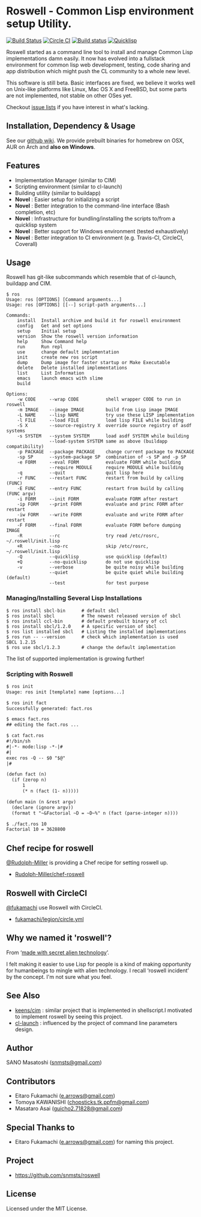 # Roswell - Common Lisp environment setup Utility.

[![Build Status](https://travis-ci.org/snmsts/roswell.svg?branch=master)](https://travis-ci.org/snmsts/roswell)
[![Circle CI](https://circleci.com/gh/snmsts/roswell/tree/master.svg?style=svg)](https://circleci.com/gh/snmsts/roswell/tree/master)
[![Build status](https://ci.appveyor.com/api/projects/status/ubs9la7881yarjjg?svg=true)](https://ci.appveyor.com/project/snmsts/roswell)
[![Quicklisp](http://quickdocs.org/badge/roswell.svg)](http://quickdocs.org/roswell/)

Roswell started as a command line tool to install and manage Common Lisp implementations damn easily.
It now has evolved into a fullstack environment for common lisp web development, testing, code sharing and app distribution which might push the CL community to a whole new level.

This software is still beta. Basic interfaces are fixed, we believe it works well on Unix-like platforms like Linux, Mac OS X and FreeBSD, but some parts are not implemented, not stable on other OSes yet.

Checkout [issue lists](https://github.com/snmsts/roswell/issues) if you have interest in what's lacking.

## Installation, Dependency & Usage

See our [github wiki](https://github.com/snmsts/roswell/wiki).
We provide prebuilt binaries for homebrew on OSX, AUR on Arch and **also on Windows**.

## Features

* Implementation Manager (similar to CIM)
* Scripting environment (similar to cl-launch)
* Building utility (similar to buildapp)
* **Novel** : Easier setup for initializing a script
* **Novel** : Better integration to the command-line interface (Bash completion, etc)
* **Novel** : Infrastructure for bundling/installing the scripts to/from a quicklisp system
* **Novel** : Better support for Windows environment (tested exhaustively)
* **Novel** : Better integration to CI environment (e.g. Travis-CI, CircleCI, Coverall)

## Usage

Roswell has git-like subcommands which resemble that of cl-launch, buildapp and CIM.

```
$ ros
Usage: ros [OPTIONS] [Command arguments...]
Usage: ros [OPTIONS] [[--] script-path arguments...]

Commands:
    install  Install archive and build it for roswell environment
    config   Get and set options
    setup    Initial setup
    version  Show the roswell version information
    help     Show Command help
    run      Run repl
    use      change default implementation
    init     create new ros script
    dump     Dump image for faster startup or Make Executable
    delete   Delete installed implementations
    list     List Information
    emacs    launch emacs with slime
    build

Options:
    -w CODE     --wrap CODE          shell wrapper CODE to run in roswell
    -m IMAGE    --image IMAGE        build from Lisp image IMAGE
    -L NAME     --lisp NAME          try use these LISP implementation
    -l FILE     --load FILE          load lisp FILE while building
    -S X        --source-registry X  override source registry of asdf systems
    -s SYSTEM   --system SYSTEM      load asdf SYSTEM while building
                --load-system SYSTEM same as above (buildapp compatibility)
    -p PACKAGE  --package PACKAGE    change current package to PACKAGE
    -sp SP      --system-package SP  combination of -s SP and -p SP
    -e FORM     --eval FORM          evaluate FORM while building
                --require MODULE     require MODULE while building
    -q          --quit               quit lisp here
    -r FUNC     --restart FUNC       restart from build by calling (FUNC)
    -E FUNC     --entry FUNC         restart from build by calling (FUNC argv)
    -i FORM     --init FORM          evaluate FORM after restart
    -ip FORM    --print FORM         evaluate and princ FORM after restart
    -iw FORM    --write FORM         evaluate and write FORM after restart
    -F FORM     --final FORM         evaluate FORM before dumping IMAGE
    -R          --rc                 try read /etc/rosrc, ~/.roswell/init.lisp
    +R          --no-rc              skip /etc/rosrc, ~/.roswell/init.lisp
    -Q          --quicklisp          use quicklisp (default)
    +Q          --no-quicklisp       do not use quicklisp
    -v          --verbose            be quite noisy while building
                --quiet              be quite quiet while building (default)
                --test               for test purpose
```

### Managing/Installing Several Lisp Installations

    $ ros install sbcl-bin      # default sbcl
    $ ros install sbcl          # The newest released version of sbcl
    $ ros install ccl-bin       # default prebuilt binary of ccl
    $ ros install sbcl/1.2.0    # A specific version of sbcl
    $ ros list installed sbcl   # Listing the installed implementations
    $ ros run -- --version      # check which implementation is used
    SBCL 1.2.15
    $ ros use sbcl/1.2.3        # change the default implementation

The list of supported implementation is growing further!

### Scripting with Roswell

```diff
$ ros init
Usage: ros init [template] name [options...]

$ ros init fact
Successfully generated: fact.ros

$ emacs fact.ros
## editing the fact.ros ...

$ cat fact.ros
#!/bin/sh
#|-*- mode:lisp -*-|#
#|
exec ros -Q -- $0 "$@"
|#

(defun fact (n)
  (if (zerop n)
      1
      (* n (fact (1- n)))))

(defun main (n &rest argv)
  (declare (ignore argv))
  (format t "~&Factorial ~D = ~D~%" n (fact (parse-integer n))))

$ ./fact.ros 10
Factorial 10 = 3628800
```

## Chef recipe for roswell

[@Rudolph-Miller](https://github.com/Rudolph-Miller) is providing a Chef recipe for setting roswell up.

- [Rudolph-Miller/chef-roswell](https://github.com/Rudolph-Miller/chef-roswell)

## Roswell with CircleCI

[@fukamachi](https://github.com/fukamachi) use Roswell with CircleCI.

- [fukamachi/legion/circle.yml](https://github.com/fukamachi/legion/blob/master/circle.yml)

## Why we named it 'roswell'?
From &lsquo;[made with secret alien technology](http://www.lisperati.com/logo.html)&rsquo;.

I felt making it easier to use Lisp for people is a kind of making opportunity for humanbeings to mingle with alien technology. I recall &lsquo;roswell incident&rsquo; by the concept. I'm not sure what you feel.

## See Also
+ [keens/cim](https://github.com/keens/cim) : similar project that is implemented in shellscript.I motivated to implement roswell by seeing this project.
+ [cl-launch](http://cliki.net/cl-launch) : influenced by the project of command line parameters design.

## Author
SANO Masatoshi (snmsts@gmail.com)

## Contributors
 * Eitaro Fukamachi (e.arrows@gmail.com)
 * Tomoya KAWANISHI (chopsticks.tk.ppfm@gmail.com)
 * Masataro Asai (guicho2.71828@gmail.com)

## Special Thanks to
 * Eitaro Fukamachi (e.arrows@gmail.com) for naming this project.

## Project
 * https://github.com/snmsts/roswell

## License
Licensed under the MIT License.
